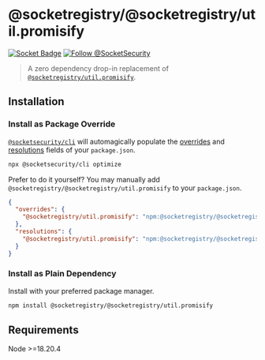 # @socketregistry/@socketregistry/util.promisify

[![Socket Badge](https://socket.dev/api/badge/npm/package/@socketregistry/@socketregistry/util.promisify)](https://socket.dev/npm/package/@socketregistry/@socketregistry/util.promisify)
[![Follow @SocketSecurity](https://img.shields.io/twitter/follow/SocketSecurity?style=social)](https://twitter.com/SocketSecurity)

> A zero dependency drop-in replacement of
> [`@socketregistry/util.promisify`](https://www.npmjs.com/package/@socketregistry/util.promisify).

## Installation

### Install as Package Override

[`@socketsecurity/cli`](https://www.npmjs.com/package/@socketsecurity/cli) will
automagically populate the
[overrides](https://docs.npmjs.com/cli/v9/configuring-npm/package-json#overrides)
and [resolutions](https://yarnpkg.com/configuration/manifest#resolutions) fields
of your `package.json`.

```sh
npx @socketsecurity/cli optimize
```

Prefer to do it yourself? You may manually add
`@socketregistry/@socketregistry/util.promisify` to your `package.json`.

```json
{
  "overrides": {
    "@socketregistry/util.promisify": "npm:@socketregistry/@socketregistry/util.promisify@^1"
  },
  "resolutions": {
    "@socketregistry/util.promisify": "npm:@socketregistry/@socketregistry/util.promisify@^1"
  }
}
```

### Install as Plain Dependency

Install with your preferred package manager.

```sh
npm install @socketregistry/@socketregistry/util.promisify
```

## Requirements

Node &gt;=18.20.4
